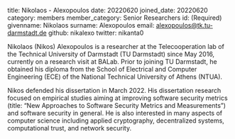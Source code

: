 title: Nikolaos - Alexopoulos
date: 20220620
joined_date: 20220620
category: members
member_category: Senior Researchers
id: (Required)
givenname: Nikolaos
surname: Alexopoulos
email: alexopoulos@tk.tu-darmstadt.de
github: nikalexo
twitter: nikanta0

Nikolaos (Nikos) Alexopoulos is a researcher at the Telecooperation lab of the Technical University of Darmstadt (TU Darmstadt) since May 2016, currently on a research visit at BALab.
Prior to joining TU Darmstadt, he obtained his diploma from the School of Electrical and Computer Engineering (ECE) of the National Technical University of Athens (NTUA).

Nikos defended his dissertation in March 2022. His dissertation research focused on empirical studies aiming at improving software security metrics (title: “New Approaches to Software Security Metrics and Measurements”) and software security in general.
He is also interested in many aspects of computer science including applied cryptography, decentralized systems, computational trust, and network security.
